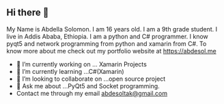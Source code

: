 ## Hi there 👋

My Name is Abdella Solomon. I am 16 years old. I am a 9th grade student. I live in Addis Ababa, Ethiopia.
I am a python and C# programmer. I know pyqt5 and network programming from python and xamarin from C#.
To know more about me check out my portfolio website at https://abdesol.me

- 🔭 I’m currently working on ... Xamarin Projects
- 🌱 I’m currently learning ...C#(Xamarin)
- 👯 I’m looking to collaborate on ...open source project
- 💬 Ask me about ...PyQt5 and Socket programming.
- Contact me through my email abdesoltak@gmail.com

